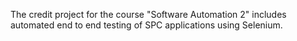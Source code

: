 
The credit project for the course "Software Automation 2" includes automated end to end testing of SPC applications using Selenium.
